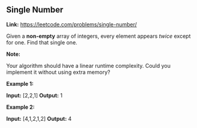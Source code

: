 ## Single Number

**Link:** https://leetcode.com/problems/single-number/

Given a **non-empty** array of integers, every element appears _twice_ except for one. Find that single one.

**Note:**

Your algorithm should have a linear runtime complexity. Could you implement it without using extra memory?

**Example 1:**

**Input:** \[2,2,1\]
**Output:** 1

**Example 2:**

**Input:** \[4,1,2,1,2\]
**Output:** 4